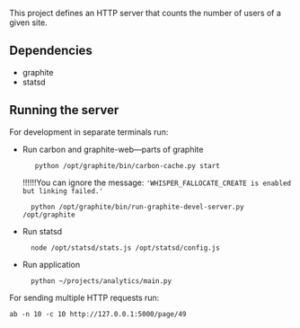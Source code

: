 <meta charset="UTF-8">

This project defines an HTTP server that counts the number of users of a given 
site.

## Dependencies

* graphite
* statsd

## Running the server

For development in separate terminals run:

* Run carbon and graphite-web—parts of graphite

         python /opt/graphite/bin/carbon-cache.py start

  !!!!!!You can ignore the message:
  `'WHISPER_FALLOCATE_CREATE is enabled but linking failed.'`

        python /opt/graphite/bin/run-graphite-devel-server.py /opt/graphite

* Run statsd

        node /opt/statsd/stats.js /opt/statsd/config.js

* Run application

        python ~/projects/analytics/main.py

For sending multiple HTTP requests run:

    ab -n 10 -c 10 http://127.0.0.1:5000/page/49
